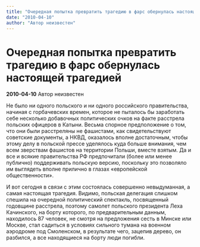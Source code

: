 ```yaml
---
title: "Очередная попытка превратить трагедию в фарс обернулась настоящей трагедией"
date: "2010-04-10"
author: "Автор неизвестен"
---
```


# Очередная попытка превратить трагедию в фарс обернулась настоящей трагедией

**2010-04-10** Автор неизвестен

Не было ни одного польского и ни одного российского правительства, начиная с горбачевских времен, которое не пыталось бы заработать себе несколько добавочных политических очков на факте расстрела польских офицеров в Катыни. Весьма спорное предположение о том, что они были расстреляны не фашистами, как свидетельствуют советские документы, а НКВД, оказалось вполне достаточным, чтобы этому делу в польской прессе уделялось куда больше внимания, чем всем зверствам фашистов на территории Польши, вместе взятым. Да и все и всякие правительства РФ предпочитали (более или менее публично) поддерживать польскую версию, поскольку это позволяло им выглядеть вполне прилично в глазах «европейской общественности».

И вот сегодня в связи с этим состоялась совершенно невыдуманная, а самая настоящая трагедия. Видимо, польская делегация слишком спешила на очередной политический спектакль, посвященный годовщине расстрела, поэтому самолет польского президента Леха Качинского, на борту которого, по предварительным данным, находилось 87 человек, не смотря на предложения сесть в Минске или Москве, стал садиться в условиях сильного тумана на военном аэродроме под Смоленском, в результате чего, зацепив дерево, он разбился, а все находящиеся на борту люди погибли.